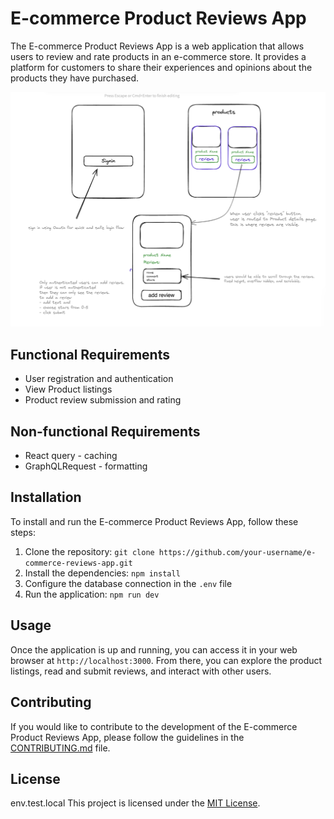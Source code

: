 # E-commerce Product Reviews App

The E-commerce Product Reviews App is a web application that allows users to review and rate products in an e-commerce store. It provides a platform for customers to share their experiences and opinions about the products they have purchased.

![wireframe](./assets/wireframe.png)

## Functional Requirements

- User registration and authentication
- View Product listings
- Product review submission and rating

## Non-functional Requirements
- React query - caching
- GraphQLRequest - formatting

## Installation

To install and run the E-commerce Product Reviews App, follow these steps:

1. Clone the repository: `git clone https://github.com/your-username/e-commerce-reviews-app.git`
2. Install the dependencies: `npm install`
3. Configure the database connection in the `.env` file
4. Run the application: `npm run dev`

## Usage

Once the application is up and running, you can access it in your web browser at `http://localhost:3000`. From there, you can explore the product listings, read and submit reviews, and interact with other users.

## Contributing

If you would like to contribute to the development of the E-commerce Product Reviews App, please follow the guidelines in the [CONTRIBUTING.md](./CONTRIBUTING.md) file.

## License
env.test.local
This project is licensed under the [MIT License](./LICENSE).